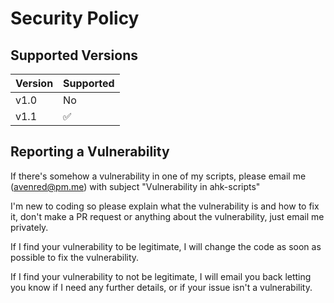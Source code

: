 # Security Policy

## Supported Versions

| Version | Supported          |
| ------- | ------------------ |
| v1.0    | No                 |
| v1.1    | :white_check_mark: |

## Reporting a Vulnerability

If there's somehow a vulnerability in one of my scripts, please email me (avenred@pm.me) with subject "Vulnerability in ahk-scripts"

I'm new to coding so please explain what the vulnerability is and how to fix it, don't make a PR request or anything about the vulnerability, just email me privately.

If I find your vulnerability to be legitimate, I will change the code as soon as possible to fix the vulnerability.

If I find your vulnerability to not be legitimate, I will email you back letting you know if I need any further details, or if your issue isn't a vulnerability. 
